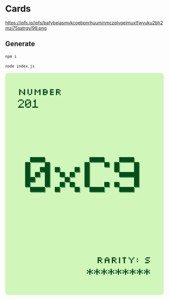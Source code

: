 # Cards

https://ipfs.io/ipfs/bafybeiasmykcoebpnrhuuminmczqlvqeimuxtfwyuku2bh2mzi75satrgy/99.png

## Generate

`npm i`

`node index.js`

![](cards/201.png)
